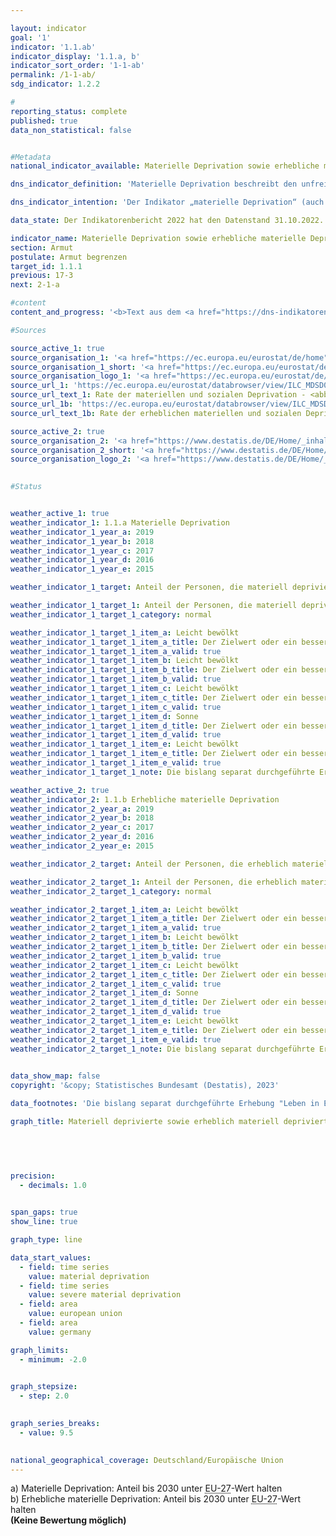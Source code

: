 ```yaml
---

layout: indicator    
goal: '1'    
indicator: '1.1.ab'    
indicator_display: '1.1.a, b'    
indicator_sort_order: '1-1-ab'    
permalink: /1-1-ab/    
sdg_indicator: 1.2.2    

#
reporting_status: complete    
published: true    
data_non_statistical: false    


#Metadata    
national_indicator_available: Materielle Deprivation sowie erhebliche materielle Deprivation    

dns_indicator_definition: 'Materielle Deprivation beschreibt den unfreiwilligen Verzicht auf ausgewählten Konsum aufgrund finanzieller Probleme und den Mangel an bestimmten Gebrauchsgütern aus finanziellen Gründen. Beide Indikatoren geben den Anteil der Personen an der Gesamtbevölkerung an, die als materiell depriviert (1.1.a) <abbr title="beziehungsweise" tabindex="0">bzw.</abbr> als erheblich materiell depriviert (1.1.b) gelten. Die (erhebliche) materielle Entbehrung trifft für alle Menschen zu, deren Haushalt von neun vorgegebenen Kriterien, welche die finanziellen Einschränkungen des Haushalts widerspiegeln, mindestens drei (erheblich materiell depriviert: mindestens vier) erfüllt.'    

dns_indicator_intention: 'Der Indikator „materielle Deprivation“ (auch: materielle Entbehrung) ist auch Teil der ausführlichen Armuts- und Reichtumsberichterstattung der Bundesregierung. Durch die Identifikation individueller Mangelsituationen soll er zur Abbildung armutsgefährdeter Lebenslagen dienen. Ziel der Bekämpfung „materieller Deprivation“ ist es, dass der Prozentsatz der Personen, die materiell depriviert <abbr title="beziehungsweise" tabindex="0">bzw.</abbr> erheblich materiell depriviert sind, jeweils unter dem Niveau der Europäischen Union (<abbr title="Europäische Union" tabindex="0">EU</abbr>) liegt.'    

data_state: Der Indikatorenbericht 2022 hat den Datenstand 31.10.2022. Die Daten auf dieser Plattform werden regelmäßig aktualisiert, sodass online aktuellere Daten verfügbar sein können als im <a href="https://dns-indikatoren.de/facts_publications/">Indikatorenbericht 2022</a> veröffentlicht.    

indicator_name: Materielle Deprivation sowie erhebliche materielle Deprivation    
section: Armut    
postulate: Armut begrenzen    
target_id: 1.1.1    
previous: 17-3    
next: 2-1-a    

#content     
content_and_progress: '<b>Text aus dem <a href="https://dns-indikatoren.de/facts_publications/">Indikatorenbericht 2022&nbsp;</a></b><br><br>Die Daten stammen aus der europaweit harmonisierten jährlichen Statistik über Einkommen und Lebensbedingungen (<abbr title="EU-Statistics on Income and Living Conditions (Statistik über Einkommen und Lebensbedingungen)" tabindex="0">EU-SILC</abbr>), die im Erhebungsjahr 2020&nbsp;aufgrund der zunehmenden Anforderungen an die Daten hinsichtlich der Aktualität und Bereitstellung tiefer regionaler Ergebnisse mit weitreichenden methodischen Änderungen in den Mikrozensus integriert wurde. Dadurch sind die Ergebnisse ab 2020&nbsp;nicht mit denen der vorherigen Erhebungsjahre vergleichbar.<br><br>Als Kriterien, die zur Beschreibung materieller Entbehrung dienen, wurden Ausgaben für eine Lebensführung ausgewählt, die in Europa als angemessen, wünschenswert oder gar notwendig angesehen werden. Diese sind für alle Länder, in denen <abbr title="EU-Statistics on Income and Living Conditions (Statistik über Einkommen und Lebensbedingungen)" tabindex="0">EU-SILC</abbr> durchgeführt wird, einheitlich und ermöglichen somit einen europaweiten Vergleich. Materielle Entbehrung liegt nach der Definition für <abbr title="EU-Statistics on Income and Living Conditions (Statistik über Einkommen und Lebensbedingungen)" tabindex="0">EU-SILC</abbr> dann vor, wenn aufgrund der Selbsteinschätzung des Haushalts mindestens drei (erhebliche materielle Entbehrung: mindestens vier) der folgenden neun Kriterien erfüllt sind:<br><br>   1. 	Finanzielles Problem, die Miete, Hypotheken oder Rechnungen für Versorgungsleistungen rechtzeitig zu bezahlen.<br><br>   2. 	Finanzielles Problem, die Wohnung angemessen heizen zu können.<br><br>   3. 	Finanzielles Problem, unerwartete Ausgaben in einer bestimmten Höhe aus eigenen finanziellen Mitteln bestreiten zu können.<br><br>   4. 	Finanzielles Problem, jeden zweiten Tag Fleisch, Fisch oder eine gleichwertige vegetarische Mahlzeit einnehmen zu können.<br><br>   5. 	Finanzielles Problem, jährlich eine Woche Urlaub woanders als zu Hause zu verbringen.<br><br>   6. 	Fehlen eines <abbr title="Personenkraftwagen" tabindex="0">Pkw</abbr> im Haushalt aus finanziellen Gründen.<br><br>   7. 	Fehlen einer Waschmaschine im Haushalt aus finanziellen Gründen.<br><br>   8. 	Fehlen eines Farbfernsehgeräts im Haushalt aus finanziellen Gründen.<br><br>   9. 	Fehlen eines Telefons im Haushalt aus finanziellen Gründen.<br><br>Bis zum Jahr 2019&nbsp;zeichnete sich im Zeitverlauf beider Indikatoren für Deutschland, ähnlich wie in der gesamten Europäischen Union (<abbr title="Europäische Union" tabindex="0">EU</abbr>), ein leichter Rückgang ab, währenddessen die Durchschnittswerte für Personen in der <abbr title="Europäische Union" tabindex="0">EU</abbr> jeweils deutlich höher waren als die Werte für Deutschland.<br><br>Ein Vergleich der Daten des Erhebungsjahres 2020&nbsp;mit den Vorjahren ist für Deutschland aufgrund der methodischen Änderungen in der Erhebung nicht möglich. Aufgrund des <abbr title="Europäische Union" tabindex="0">EU</abbr>-Austritts des Vereinigte Königreichs (Brexit) wurden 2020&nbsp;die Daten für die <abbr title="Europäische Union" tabindex="0">EU</abbr> erstmals ohne das Vereinigte Königreich (<abbr title="Europäische Union mit 27&nbsp;Mitgliedsstaaten (ohne das Vereinigte Königreich)" tabindex="0">EU-27</abbr>) berechnet.<br><br>Nach Berechnungen des statistischen Amtes der Europäischen Union (<abbr title="European Statistical Office (Statistisches Amt der Europäischen Union)" tabindex="0">Eurostat</abbr>) waren 11,9&nbsp;% der <abbr title="Europäische Union" tabindex="0">EU</abbr>-Bevölkerung im Jahr 2021&nbsp;von materieller Entbehrung betroffen. Der Wert liegt damit mit 3,1&nbsp;Prozentpunkten weiterhin deutlich über dem deutschen Vergleichswert von 8,8&nbsp;%. Anders sieht es bei dem Anteil der von erheblicher materieller Entbehrung Betroffenen aus. Hier lag der Wert für Deutschland in 2020&nbsp;(Aktuellere Daten lagen bei Redaktionsschluss noch nicht vor.) bei 5,6&nbsp;% und damit nur noch 0,3&nbsp;Prozentpunkte unterhalb des Wertes der <abbr title="Europäische Union" tabindex="0">EU</abbr>. Das Ziel der Bundesregierung wurde damit (wenn auch im Falle der erheblichen materiellen Entbehrung nur knapp) erreicht.<br><br>Im Rahmen der Erstellung der Europa 2030-Ziele hat der Indikator zur „materiellen Deprivation“ in der <abbr title="Europäische Union" tabindex="0">EU</abbr> eine Neudefinition und Erweiterung erfahren, indem nun auch zusätzliche Kriterien zur sozialen Deprivation berücksichtigt werden. So galten im Jahr 2021&nbsp;6,3&nbsp;% der <abbr title="Europäische Union" tabindex="0">EU</abbr>-Bevölkerung als „erheblich materiell und sozial depriviert“, während der Wert für Deutschland bei 4,2&nbsp;% lag.<br><br>Der auf europäischer Ebene weiterentwickelte Indikator „Rate der (erheblichen) sozialen und materiellen Deprivation“, soll im Rahmen der nächsten Neuauflage der Deutschen Nachhaltigkeitsstrategie auch auf nationaler Ebene den bestehenden Indikator zur „Rate der (erheblichen) materiellen Deprivation“ ersetzen.'    

#Sources    

source_active_1: true
source_organisation_1: '<a href="https://ec.europa.eu/eurostat/de/home">Eurostat</a>'
source_organisation_1_short: '<a href="https://ec.europa.eu/eurostat/de/home" target="_blank">Eurostat</a>'
source_organisation_logo_1: '<a href="https://ec.europa.eu/eurostat/de/home" target="_blank"><img src="www.dnsTestEnvironment.github.io/dns-indicators/public/OrgImgDe/eurostat.png" alt="Eurostat" title=" Klicken Sie hier um zur Homepage der Organisation Eurostat zu gelangen." style="height:60px; width:148px; border: transparent"/></a>'
source_url_1: 'https://ec.europa.eu/eurostat/databrowser/view/ILC_MDSD07/default/table?lang=de'
source_url_text_1: Rate der materiellen und sozialen Deprivation - <abbr title="European Statistical Office (Statistisches Amt der Europäischen Union)" tabindex="0">Eurostat</abbr>-Tabelle [ilc_mdsd07]
source_url_1b: 'https://ec.europa.eu/eurostat/databrowser/view/ILC_MDSD11__custom_3696252/default/table?lang=de'
source_url_text_1b: Rate der erheblichen materiellen und sozialen Deprivation - <abbr title="European Statistical Office (Statistisches Amt der Europäischen Union)" tabindex="0">Eurostat</abbr>-Tabelle [ilc_mdsd11]

source_active_2: true
source_organisation_2: '<a href="https://www.destatis.de/DE/Home/_inhalt.html">Statistisches Bundesamt</a>'
source_organisation_2_short: '<a href="https://www.destatis.de/DE/Home/_inhalt.html" target="_blank">Statistisches Bundesamt</a>'
source_organisation_logo_2: '<a href="https://www.destatis.de/DE/Home/_inhalt.html" target="_blank"><img src="www.dnsTestEnvironment.github.io/dns-indicators/public/OrgImgDe/destatis.png" alt="Statistisches Bundesamt" title=" Klicken Sie hier um zur Homepage der Organisation Statistisches Bundesamt zu gelangen." style="height:60px; width:148px; border: transparent"/></a>'
    

#Status    


weather_active_1: true
weather_indicator_1: 1.1.a Materielle Deprivation
weather_indicator_1_year_a: 2019
weather_indicator_1_year_b: 2018
weather_indicator_1_year_c: 2017
weather_indicator_1_year_d: 2016
weather_indicator_1_year_e: 2015

weather_indicator_1_target: Anteil der Personen, die materiell depriviert sind, bis 2030&nbsp;deutlich unter <abbr title="Europäische Union mit 27&nbsp;Mitgliedsstaaten (ohne das Vereinigte Königreich)" tabindex="0">EU-27</abbr>-Wert halten

weather_indicator_1_target_1: Anteil der Personen, die materiell depriviert sind, bis 2030&nbsp;deutlich unter <abbr title="Europäische Union mit 27&nbsp;Mitgliedsstaaten (ohne das Vereinigte Königreich)" tabindex="0">EU-27</abbr>-Wert halten
weather_indicator_1_target_1_category: normal

weather_indicator_1_target_1_item_a: Leicht bewölkt
weather_indicator_1_target_1_item_a_title: Der Zielwert oder ein besserer Wert wurde in 2019 erreicht, aber die durchschnittliche Veränderung deutete in Richtung einer Verschlechterung.
weather_indicator_1_target_1_item_a_valid: true
weather_indicator_1_target_1_item_b: Leicht bewölkt
weather_indicator_1_target_1_item_b_title: Der Zielwert oder ein besserer Wert wurde in 2018 erreicht, aber die durchschnittliche Veränderung deutete in Richtung einer Verschlechterung.
weather_indicator_1_target_1_item_b_valid: true
weather_indicator_1_target_1_item_c: Leicht bewölkt
weather_indicator_1_target_1_item_c_title: Der Zielwert oder ein besserer Wert wurde in 2017 erreicht, aber die durchschnittliche Veränderung deutete in Richtung einer Verschlechterung.
weather_indicator_1_target_1_item_c_valid: true
weather_indicator_1_target_1_item_d: Sonne
weather_indicator_1_target_1_item_d_title: Der Zielwert oder ein besserer Wert wurde in 2016 erreicht und die durchschnittliche Veränderung deutete nicht in Richtung einer Verschlechterung.
weather_indicator_1_target_1_item_d_valid: true
weather_indicator_1_target_1_item_e: Leicht bewölkt
weather_indicator_1_target_1_item_e_title: Der Zielwert oder ein besserer Wert wurde in 2015 erreicht, aber die durchschnittliche Veränderung deutete in Richtung einer Verschlechterung.
weather_indicator_1_target_1_item_e_valid: true
weather_indicator_1_target_1_note: Die bislang separat durchgeführte Erhebung 'Leben in Europa' (<abbr title="EU-Statistics on Income and Living Conditions (Statistik über Einkommen und Lebensbedingungen)" tabindex="0">EU-SILC</abbr>) wurde 2020&nbsp;in den Mikrozensus als Unterstichprobe integriert. Durch den Wechsel von einer freiwilligen zu einer in Teilen auskunftspflichtigen Befragung verbunden mit einer neuen Stichprobenzusammensetzung ist ein Vergleich der Daten des Erhebungsjahres 2020&nbsp;mit den Vorjahren und die Berechnung der Wettersymbole nicht möglich (Zeitreihenbruch).

weather_active_2: true
weather_indicator_2: 1.1.b Erhebliche materielle Deprivation
weather_indicator_2_year_a: 2019
weather_indicator_2_year_b: 2018
weather_indicator_2_year_c: 2017
weather_indicator_2_year_d: 2016
weather_indicator_2_year_e: 2015

weather_indicator_2_target: Anteil der Personen, die erheblich materiell depriviert sind, bis 2030&nbsp;deutlich unter <abbr title="Europäische Union mit 27&nbsp;Mitgliedsstaaten (ohne das Vereinigte Königreich)" tabindex="0">EU-27</abbr>-Wert halten

weather_indicator_2_target_1: Anteil der Personen, die erheblich materiell depriviert sind, bis 2030&nbsp;deutlich unter <abbr title="Europäische Union mit 27&nbsp;Mitgliedsstaaten (ohne das Vereinigte Königreich)" tabindex="0">EU-27</abbr>-Wert halten
weather_indicator_2_target_1_category: normal

weather_indicator_2_target_1_item_a: Leicht bewölkt
weather_indicator_2_target_1_item_a_title: Der Zielwert oder ein besserer Wert wurde in 2019 erreicht, aber die durchschnittliche Veränderung deutete in Richtung einer Verschlechterung.
weather_indicator_2_target_1_item_a_valid: true
weather_indicator_2_target_1_item_b: Leicht bewölkt
weather_indicator_2_target_1_item_b_title: Der Zielwert oder ein besserer Wert wurde in 2018 erreicht, aber die durchschnittliche Veränderung deutete in Richtung einer Verschlechterung.
weather_indicator_2_target_1_item_b_valid: true
weather_indicator_2_target_1_item_c: Leicht bewölkt
weather_indicator_2_target_1_item_c_title: Der Zielwert oder ein besserer Wert wurde in 2017 erreicht, aber die durchschnittliche Veränderung deutete in Richtung einer Verschlechterung.
weather_indicator_2_target_1_item_c_valid: true
weather_indicator_2_target_1_item_d: Sonne
weather_indicator_2_target_1_item_d_title: Der Zielwert oder ein besserer Wert wurde in 2016 erreicht und die durchschnittliche Veränderung deutete nicht in Richtung einer Verschlechterung.
weather_indicator_2_target_1_item_d_valid: true
weather_indicator_2_target_1_item_e: Leicht bewölkt
weather_indicator_2_target_1_item_e_title: Der Zielwert oder ein besserer Wert wurde in 2015 erreicht, aber die durchschnittliche Veränderung deutete in Richtung einer Verschlechterung.
weather_indicator_2_target_1_item_e_valid: true
weather_indicator_2_target_1_note: Die bislang separat durchgeführte Erhebung 'Leben in Europa' (<abbr title="EU-Statistics on Income and Living Conditions (Statistik über Einkommen und Lebensbedingungen)" tabindex="0">EU-SILC</abbr>) wurde 2020&nbsp;in den Mikrozensus als Unterstichprobe integriert. Durch den Wechsel von einer freiwilligen zu einer in Teilen auskunftspflichtigen Befragung verbunden mit einer neuen Stichprobenzusammensetzung ist ein Vergleich der Daten des Erhebungsjahres 2020&nbsp;mit den Vorjahren und die Berechnung der Wettersymbole nicht möglich (Zeitreihenbruch).    
    

data_show_map: false    
copyright: '&copy; Statistisches Bundesamt (Destatis), 2023'    

data_footnotes: 'Die bislang separat durchgeführte Erhebung "Leben in Europa" (<abbr title="EU-Statistics on Income and Living Conditions (Statistik über Einkommen und Lebensbedingungen)" tabindex="0">EU-SILC</abbr>) wurde 2020&nbsp;in den Mikrozensus als Unterstichprobe integriert. Durch den Wechsel von einer freiwilligen zu einer in Teilen auskunftspflichtigen Befragung verbunden mit einer neuen Stichprobenzusammensetzung ist ein Vergleich der Daten des Erhebungsjahres 2020&nbsp;mit den Vorjahren nicht möglich (Zeitreihenbruch).<br>• Für Deutschland: 2020&nbsp;Endergebnisse, 2021&nbsp;Erstergebnisse.<br>• Für EU: 2019&nbsp;von <abbr title="European Statistical Office (Statistisches Amt der Europäischen Union)" tabindex="0">Eurostat</abbr> geschätzte Daten, ab 2020: <abbr title="Europäische Union mit 27&nbsp;Mitgliedsstaaten (ohne das Vereinigte Königreich)" tabindex="0">EU-27</abbr>&nbsp;(ohne Vereinigtes Königreich).'    

graph_title: Materiell deprivierte sowie erheblich materiell deprivierte Personen    

    

    

precision: 
  - decimals: 1.0
        

span_gaps: true    
show_line: true    

graph_type: line    

data_start_values: 
  - field: time series
    value: material deprivation
  - field: time series
    value: severe material deprivation
  - field: area
    value: european union
  - field: area
    value: germany    

graph_limits: 
  - minimum: -2.0
        

graph_stepsize: 
  - step: 2.0
        

graph_series_breaks: 
  - value: 9.5
                

national_geographical_coverage: Deutschland/Europäische Union    
---
```



<div>
  <div class="my-header">
    <label class="default">a) Materielle Deprivation: Anteil bis 2030&nbsp;unter <abbr title="Europäische Union mit 27&nbsp;Mitgliedsstaaten (ohne das Vereinigte Königreich)" tabindex="0">EU-27</abbr>-Wert halten
    </label>
  </div>
</div>
<div>
  <div class="my-header">
    <label class="default">b) Erhebliche materielle Deprivation: Anteil bis 2030&nbsp;unter <abbr title="Europäische Union mit 27&nbsp;Mitgliedsstaaten (ohne das Vereinigte Königreich)" tabindex="0">EU-27</abbr>-Wert halten
    </label>
  </div>
</div>
<div class="my-header-note">
  <label class="default"><b>(Keine Bewertung möglich)
  </b></label>
</div>